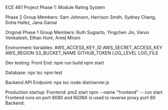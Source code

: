 ECE 461 Project Phase 1: Module Rating System

Phase 2 Group Members: Sam Johnson, Harrison Smith, Sydney Chang, Doha Hafez, Jana Gamal

Original Phase 1 Group Members: Ruth Sugiarto, Yingchen Jin, Varun Venkatesh, Ethan Hunt, Areej Mirani 

Environment Variables:
AWS_ACCESS_KEY_ID
AWS_SECRET_ACCESS_KEY
AWS_REGION
S3_BUCKET_NAME
GITHUB_TOKEN
LOG_LEVEL
LOG_FILE

Dev testing:
Front End:
    npm run build
    npm start

Database:
    npx tsc
    npm test

Backend API Endpoint:
    npx tsc
    node dist/server.js

Production startup:
Frontend: 
    pm2 start npm --name "frontend" -- run start
    Frontend runs on port 8080 and NGINX is used to reverse proxy port 80
Backend:

